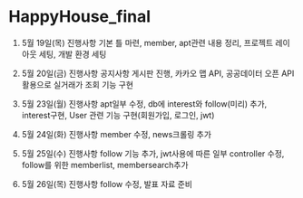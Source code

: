 # HappyHouse_final

1. 5월 19일(목) 진행사항
    기본 틀 마련, member, apt관련 내용 정리, 프로젝트 레이아웃 세팅, 개발 환경 세팅

2. 5월 20일(금) 진행사항
    공지사항 게시판 진행, 카카오 맵 API, 공공데이터 오픈 API 활용으로 실거래가 조회 기능 구현

3. 5월 23일(월) 진행사항
    apt일부 수정, db에 interest와 follow(미리) 추가, interest구현, User 관련 기능 구현(회원가입, 로그인, jwt)

4. 5월 24일(화) 진행사항
    member 수정, news크롤링 추가

5. 5월 25일(수) 진행사항
    follow 기능 추가, jwt사용에 따른 일부 controller 수정, follow를 위한 memberlist, membersearch추가

6. 5월 26일(목) 진행사항
    follow 수정, 발표 자료 준비
